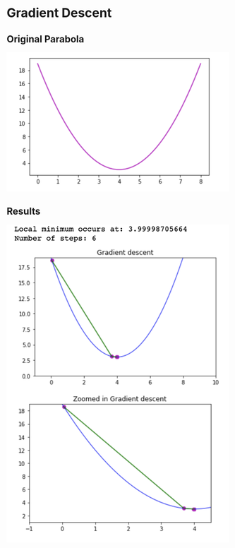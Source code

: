 # Gradient Descent

## Original Parabola

![Grad2](img/parabola1.png)

## Results

![Grad1](img/parabolaResults.png)
